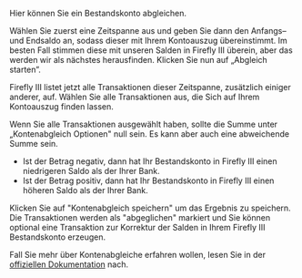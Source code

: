 Hier können Sie ein Bestandskonto abgleichen.

Wählen Sie zuerst eine Zeitspanne aus und geben Sie dann den Anfangs– und Endsaldo an, sodass dieser mit Ihrem Kontoauszug übereinstimmt. Im besten Fall stimmen diese mit unseren Salden in Firefly III überein, aber das werden wir als nächstes herausfinden. Klicken Sie nun auf „Abgleich starten”.

Firefly III listet jetzt alle Transaktionen dieser Zeitspanne, zusätzlich einiger anderer, auf. Wählen Sie alle Transaktionen aus, die Sich auf Ihrem Kontoauszug finden lassen.

Wenn Sie alle Transaktionen ausgewählt haben, sollte die Summe unter „Kontenabgleich Optionen" null sein. Es kann aber auch eine abweichende Summe sein.

* Ist der Betrag negativ, dann hat Ihr Bestandskonto in Firefly III einen niedrigeren Saldo als der Ihrer Bank.
* Ist der Betrag positiv, dann hat Ihr Bestandskonto in Firefly III einen höheren Saldo als der Ihrer Bank.

Klicken Sie auf "Kontenabgleich speichern" um das Ergebnis zu speichern. Die Transaktionen werden als "abgeglichen" markiert und Sie können optional eine Transaktion zur Korrektur der Salden in Ihrem Firefly III Bestandskonto erzeugen.

Fall Sie mehr über Kontenabgleiche erfahren wollen, lesen Sie in der [offiziellen Dokumentation](https://docs.firefly-iii.org/advanced-concepts/reconcile) nach.